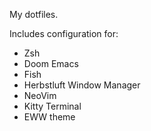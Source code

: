 My dotfiles.

Includes configuration for:
- Zsh 
- Doom Emacs
- Fish
- Herbstluft Window Manager 
- NeoVim
- Kitty Terminal
- EWW theme 


